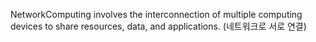NetworkComputing involves the interconnection of multiple computing devices to share resources, data, and applications.
(네트워크로 서로 연결)